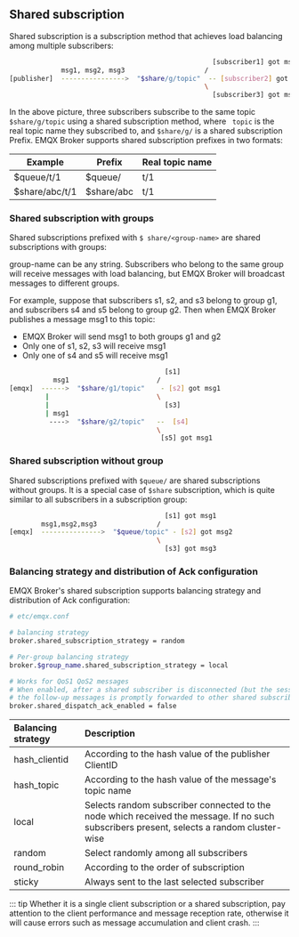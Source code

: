 ## Shared subscription

Shared subscription is a subscription method that achieves load balancing among multiple subscribers:

```bash
                                                   [subscriber1] got msg1
             msg1, msg2, msg3                    /
[publisher]  ---------------->  "$share/g/topic"  -- [subscriber2] got msg2
                                                 \
                                                   [subscriber3] got msg3
```

In the above picture, three subscribers subscribe to the same topic `$share/g/topic` using a shared subscription method, where ` topic` is the real topic name they subscribed to, and `$share/g/`  is a shared subscription Prefix. EMQX Broker supports shared subscription prefixes in two formats:

| Example         | Prefix      | Real topic name |
| --------------- | ----------- | --------------- |
| $queue/t/1      | $queue/     | t/1             |
| $share/abc/t/1  | $share/abc  | t/1             |


### Shared subscription with groups

Shared subscriptions prefixed with `$ share/<group-name>` are shared subscriptions with groups:

group-name can be any string. Subscribers who belong to the same group will receive messages with load balancing, but EMQX Broker will broadcast messages to different groups.

For example, suppose that subscribers s1, s2, and s3 belong to group g1, and subscribers s4 and s5 belong to group g2. Then when EMQX Broker publishes a message msg1 to this topic:

- EMQX Broker will send msg1 to both groups g1 and g2
- Only one of s1, s2, s3 will receive msg1
- Only one of s4 and s5 will receive msg1

```bash
                                       [s1]
           msg1                      /
[emqx]  ------>  "$share/g1/topic"    - [s2] got msg1
         |                           \
         |                             [s3]
         | msg1
          ---->  "$share/g2/topic"   --  [s4]
                                     \
                                      [s5] got msg1
```

### Shared subscription without group

Shared subscriptions prefixed with `$queue/` are shared subscriptions without groups. It is a special case of `$share` subscription, which is quite similar to all subscribers in a subscription group:

```bash
                                       [s1] got msg1
        msg1,msg2,msg3               /
[emqx]  --------------->  "$queue/topic" - [s2] got msg2
                                     \
                                       [s3] got msg3
```

### Balancing strategy and distribution of Ack configuration

EMQX Broker's shared subscription supports balancing strategy and distribution of Ack configuration:

```bash
# etc/emqx.conf

# balancing strategy
broker.shared_subscription_strategy = random

# Per-group balancing strategy
broker.$group_name.shared_subscription_strategy = local

# Works for QoS1 QoS2 messages
# When enabled, after a shared subscriber is disconnected (but the session is still stored in the server)
# the follow-up messages is promptly forwarded to other shared subscribers in the group
broker.shared_dispatch_ack_enabled = false
```

| Balancing strategy |             Description             |
| :------------ | :------------------------------------------------------------------- |
| hash_clientid | According to the hash value of the publisher ClientID |
| hash_topic    | According to the hash value of the message's topic name |
| local         | Selects random subscriber connected to the node which received the message. If no such subscribers present, selects a random cluster-wise |
| random        | Select randomly among all subscribers |
| round_robin   | According to the order of subscription |
| sticky        | Always sent to the last selected subscriber |

::: tip
Whether it is a single client subscription or a shared subscription, pay attention to the client performance and message reception rate, otherwise it will cause errors such as message accumulation and client crash.
:::
